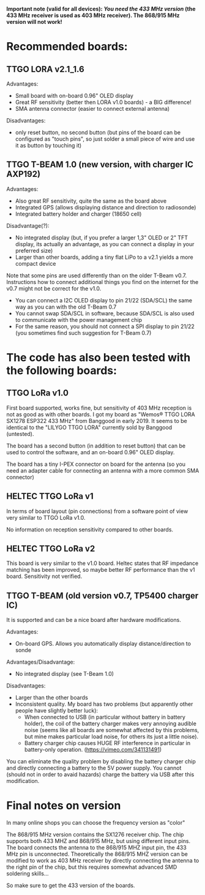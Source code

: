 **Important note (valid for all devices): _You need the 433 MHz version_ (the 433 MHz receiver is used as 403 MHz receiver). The 868/915 MHz version will not work!**

# Recommended boards:

## TTGO LORA v2.1_1.6

Advantages:
- Small board with on-board 0.96" OLED display 
- Great RF sensitivity (better then LORA v1.0 boards) - a BIG difference!
- SMA antenna connector (easier to connect external antenna)

Disadvantages:
- only reset button, no second button (but pins of the board can be configured as "touch pins", so just solder a small piece of wire and use it as button by touching it)


## TTGO T-BEAM 1.0 (new version, with charger IC AXP192)

Advantages:
- Also great RF sensitivity, quite the same as the board above
- Integrated GPS (allows displaying distance and direction to radiosonde)
- Integrated battery holder and charger (18650 cell)

Disadvantage(?):
- No integrated display (but, if you prefer a larger 1,3" OLED or 2" TFT display, its actually an advantage, as you can connect a display in your preferred size)
- Larger than other boards, adding a tiny flat LiPo to a v2.1 yields a more compact device

Note that some pins are used differently than on the older T-Beam v0.7. Instructions how to connect additional things you find on the internet for the v0.7 might not be correct for the v1.0.
- You can connect a I2C OLED display to pin 21/22 (SDA/SCL) the same way as you can with the old T-Beam 0.7
- You cannot swap SDA/SCL in software, because SDA/SCL is also used to communicate with the power management chip
- For the same reason, you should not connect a SPI display to pin 21/22 (you sometimes find such suggestion for T-Beam 0.7)

# The code has also been tested with the following boards:

## TTGO LoRa v1.0

First board supported, works fine, but sensitivity of 403 MHz reception is not as good as with other boards.
I got my board as "Wemos® TTGO LORA SX1278 ESP322 433 MHz" from Banggood in early 2019.  It seems to be identical to the "LILYGO TTGO LORA" currently sold by Banggood (untested).

The board has a second button (in addition to reset button) that can be used to control the software, and an on-board 0.96" OLED display.

The board has a tiny I-PEX connector on board for the antenna (so you need an adapter cable for connecting an antenna with a more common SMA connector)

## HELTEC TTGO LoRa v1

In terms of board layout (pin connections) from a software point of view very similar to TTGO LoRa v1.0.

No information on reception sensitivity compared to other boards.

## HELTEC TTGO LoRa v2

This board is very similar to the v1.0 board. Heltec states that RF impedance matching has been improved, so maybe better RF performance than the v1 board. Sensitivity not verified.

## TTGO T-BEAM (old version v0.7, TP5400 charger IC)

It is supported and can be a nice board after hardware modifications.

Advantages:
- On-board GPS. Allows you automatically display distance/direction to sonde

Advantages/Disadvantage:
- No integrated display (see T-Beam 1.0)

Disadvantages:
- Larger than the other boards
- Inconsistent quality. My board has two problems (but apparently other people have slightly better luck):
  * When connected to USB (in particular without battery in battery holder), the coil of the battery charger makes very annoying audible noise (seems like all boards are somewhat affected by this problems, but mine makes particular load noise, for others its just a little noise).
  * Battery charger chip causes HUGE RF interference in particular in battery-only operation. (https://vimeo.com/341131491)

You can eliminate the quality problem by disabling the battery charger chip and directly connecting a battery to the 5V power supply. You cannot (should not in order to avaid hazards) charge the battery via USB after this modification.



# Final notes on version
In many online shops you can choose the frequency version as "color"

The 868/915 MHz version contains the SX1276 receiver chip. The chip supports both 433 MHZ and 868/915 MHz, but using different input pins. The board connects the antenna to the 868/915 MHZ input pin, the 433 MHz pin is unconnected. Theoretically the 868/915 MHZ version can be modified to work as 403 MHz receiver by directly connecting the antenna to the right pin of the chip, but this requires somewhat advanced SMD soldering skills...

So make sure to get the 433 version of the boards.
